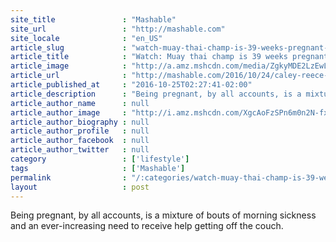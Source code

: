 ```yaml
---
site_title               : "Mashable"
site_url                 : "http://mashable.com"
site_locale              : "en_US"
article_slug             : "watch-muay-thai-champ-is-39-weeks-pregnant-still-trains-like-a-queen"
article_title            : "Watch: Muay thai champ is 39 weeks pregnant, still trains like a Queen"
article_image            : "http://a.amz.mshcdn.com/media/ZgkyMDE2LzEwLzI1L2NiL2Q1Mjg4NTMxNzdlNTRiMDdiMjQ4OTE4NzY0YTA1YTc2LjQxZTRiLnBuZwpwCXRodW1iCTEyMDB4NjMwCmUJanBn/1ba5aefc/a62/d528853177e54b07b248918764a05a76.jpg"
article_url              : "http://mashable.com/2016/10/24/caley-reece-muaythai-champion-pregnancy-sparring/"
article_published_at     : "2016-10-25T02:27:41-02:00"
article_description      : "Being pregnant, by all accounts, is a mixture of bouts of morning sickness and an ever-increasing need to receive help getting off the couch."
article_author_name      : null
article_author_image     : "http://i.amz.mshcdn.com/XgcAoFzSPn6m0n2N-fxb3PBjEXw=/90x90/2016%2F09%2F19%2F50%2F201609199fnewnewnew.b79e7.7c49f.jpg"
article_author_biography : null
article_author_profile   : null
article_author_facebook  : null
article_author_twitter   : null
category                 : ['lifestyle']
tags                     : ['Mashable']
permalink                : "/:categories/watch-muay-thai-champ-is-39-weeks-pregnant-still-trains-like-a-queen/"
layout                   : post
---
```


Being pregnant, by all accounts, is a mixture of bouts of morning sickness and an ever-increasing need to receive help getting off the couch.

